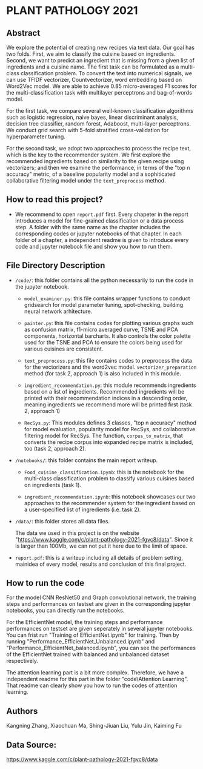 # PLANT PATHOLOGY 2021

## Abstract

We explore the potential of creating new recipes via text data. Our goal has two folds. First, we aim to classify the cuisine based on ingredients. Second, we want to predict an ingredient that is missing from a given list of ingredients and a cuisine name. The first task can be formulated as a multi-class classification problem.  To convert the text into numerical signals, we can use TFIDF vectorizer, Countvectorizer,  word embedding based on Word2Vec model. We are able to achieve 0.85 micro-averaged F1 scores for the multi-classification task with multilayer perceptrons and bag-of-words model. 

For the first task, we compare several well-known classification algorithms such as logistic regression, naive bayes, linear discriminant analysis, decision tree classifier, random forest, Adaboost, multi-layer perceptrons. We conduct grid search with 5-fold stratified cross-validation for hyperparameter tuning.

For the second task, we adopt two approaches to process the recipe text, which is the key to the recommender system. We first explore the recommended ingredients based on similarity to the given recipe using vectorizers; and then we examine the performance, in terms of the "top n accuracy" metric, of a baseline popularity model and a sophiticated collaborative filtering model under the `text_preprocess` method.

## How to read this project?

* We recommend to open `report.pdf` first. Every chapeter in the report introduces a model for fine-grained classification or a data process step. A folder with the same name as the chapter includes the corresponding codes or jupyter notebooks of that chapter. In each folder of a chapter, a independent readme is given to introduce every code and jupyter notebook file and show you how to run them. 

## File Directory Description

* `/code/`: this folder contains all the python necessarily to run the code in the jupyter notebook.
	
	* `model_examiner.py`: this file contains wrapper functions to conduct gridsearch for model parameter tuning, spot-checking, building neural network arhitecture. 

	* `painter.py`: this file contains codes for plotting various graphs such as confusion matrix, f1-micro averaged curve, TSNE and PCA components, horizontal barcharts. It also controls the color palette used for the TSNE and PCA to ensure the colors being used for various cuisines are consistent.

	* `text_preprocess.py`: this file contains codes to preprocess the data for the vectorizers and the word2vec model. `vectorizer_preparation` method (for task 2, approach 1) is also included in this module.
    
	* `ingredient_recommendation.py`: this module recommends ingredients based on a list of ingredients. Recommended ingredients will be printed with their recommendation indices in a descending order, meaning ingredients we recommend more will be printed first (task 2, approach 1)
    
	* `RecSys.py`: This modules defines 3 classes, "top n accuracy" method for model evaluation, popularity model for RecSys, and collaborative filtering model for RecSys. The function, `corpus_to_matrix`, that converts the recipe corpus into expanded recipe matrix is included, too (task 2, approach 2).


* `/notebooks/`: this folder contains the main report writeup.

	* `Food_cuisine_classification.ipynb`: this is the notebook for the multi-class classification problem to classify various cuisines based on ingredients (task 1).
    
	* `ingredient_recommendation.ipynb`: this notebook showcases our two approaches to the recommender system for the ingredient based on a user-specified list of ingredients (i.e. task 2).

* `/data/`: this folder stores all data files.

	The data we used in this project is on the website "https://www.kaggle.com/c/plant-pathology-2021-fgvc8/data". Since it is larger than 100Mb, we can not put it here due 	to the limit of space.

* `report.pdf`: this is a writeup including all details of problem setting, mainidea of every model, results and conclusion of this final project.

## How to run the code

For the model CNN ResNet50 and Graph convolutional network, the training steps and performances on testset are given in the corresponding jupyter notebooks, you can directly run the notebooks.

For the EfficientNet model, the training steps and performance performances on testset are given seperately in several jupyter notebooks. You can frist run "Training of EfficientNet.ipynb" for training. Then by running "Performance_EfficientNet_Unbalanced.ipynb" and "Performance_EfficientNet_balanced.ipynb", you can see the performances of the EfficientNet trained with balanced and unbalanced dataset respectively.

The attention learning part is a bit more complex. Therefore, we have a independent readme for this part in the folder "code\Attention Learning". That readme can clearly show you how to run the codes of attention learning.


## Authors

Kangning Zhang, Xiaochuan Ma, Shing-Jiuan Liu, Yulu Jin, Kaiming Fu


## Data Source:
https://www.kaggle.com/c/plant-pathology-2021-fgvc8/data
